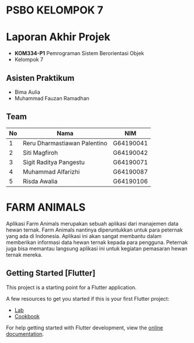 # PSBO KELOMPOK 7
# Laporan Akhir Projek
- **KOM334-P1** Pemrograman Sistem Berorientasi Objek
- Kelompok 7

## Asisten Praktikum
- Bima Aulia
- Muhammad Fauzan Ramadhan

## Team
<table>
  <thead>
      <th>No</th>
      <th>Nama</th>
      <th>NIM</th>
  </thead>
  
  <tbody>
    <tr>
      <td>1</td>
      <td>Reru Dharmastiawan Palentino</td>
      <td>G64190041</td>
     </tr> 
    <tr>
      <td>2</td>
      <td>Siti Magfiroh</td>
      <td>G64190042</td>
    </tr> 
    <tr>
      <td>3</td>
      <td>Sigit Raditya Pangestu</td>
      <td>G64190071</td>
    </tr>
    <tr>
      <td>4</td>
      <td>Muhammad Alfarizhi</td>
      <td>G64190087</td>
    </tr>
    <tr>
      <td>5</td>
      <td>Risda Awalia</td>
      <td>G64190106</td>
     </tr>
    </tbody>
</table> 

# FARM ANIMALS

Aplikasi Farm Animals merupakan sebuah aplikasi dari manajemen data hewan ternak. Farm Animals nantinya diperuntukkan untuk para peternak yang ada di Indonesia. Aplikasi ini akan sangat membantu dalam memberikan informasi data hewan ternak kepada para pengguna. Peternak juga bisa memantau langsung aplikasi ini untuk kegiatan pemasaran hewan ternak mereka.


## Getting Started [Flutter]

This project is a starting point for a Flutter application.

A few resources to get you started if this is your first Flutter project:
- [Lab](https://docs.flutter.dev/get-started/codelab)
- [Cookbook](https://docs.flutter.dev/cookbook)

For help getting started with Flutter development, view the
[online documentation](https://docs.flutter.dev/).
